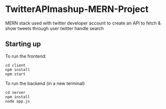 # TwitterAPImashup-MERN-Project
MERN stack used with twitter developer account to create an API to fetch &amp; show tweets through user twitter handle search

## Starting up

To run the frontend:

```
cd client
npm install
npm start
```

To run the backend (in a new terminal)

```
cd server
npm install
node app.js
```
